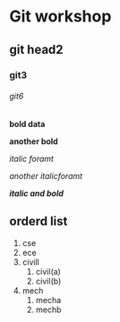 # Git workshop
## git head2
### git3
###### git6

**bold data**

__another bold__

*italic foramt*

_another italicforamt_

_**italic and bold**_
## orderd list
1. cse
2. ece
3. civill
    1. civil(a)
    1. civil(b)
4. mech
    1. mecha
    2. mechb
